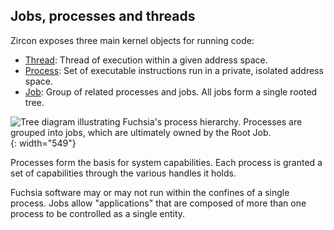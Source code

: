 ## Jobs, processes and threads

Zircon exposes three main kernel objects for running code:

* [Thread](/reference/kernel_objects/thread.md):
  Thread of execution within a given address space.
* [Process](/reference/kernel_objects/process.md):
  Set of executable instructions run in a private, isolated address space.
* [Job](/reference/kernel_objects/job.md):
  Group of related processes and jobs. All jobs form a single rooted tree.

![Tree diagram illustrating Fuchsia's process hierarchy.
  Processes are grouped into jobs, which are ultimately owned by the Root Job.](
  /get-started/images/intro/processes-jobs.png){: width="549"}

Processes form the basis for system capabilities. Each process is granted a set
of capabilities through the various handles it holds.

Fuchsia software may or may not run within the confines of a single process.
Jobs allow "applications" that are composed of more than one process to be
controlled as a single entity.
